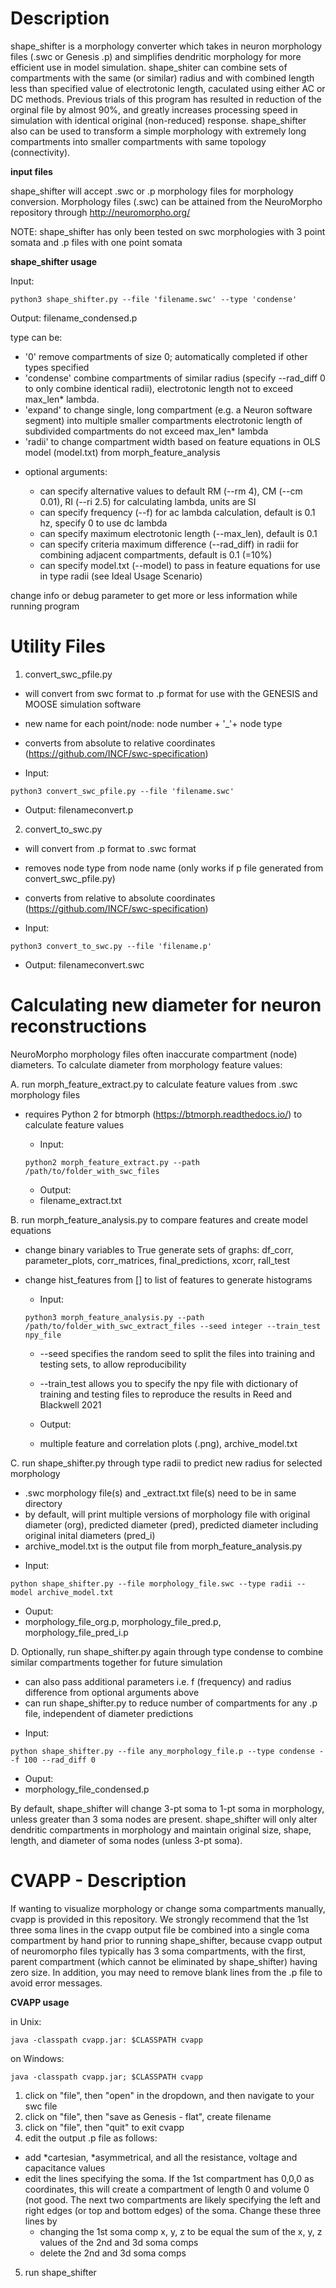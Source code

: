 Description
============
shape_shifter is a morphology converter which takes in neuron morphology files (.swc or Genesis .p) and simplifies dendritic morphology for more efficient use in model simulation. shape_shiter can combine sets of compartments with the same (or similar) radius and with combined length less than specified value of electrotonic length, caculated using either AC or DC methods. Previous trials of this program has resulted in reduction of the orginal file by almost 90%, and greatly increases processing speed in simulation with identical original (non-reduced) response. shape_shifter also can be used to transform a simple morphology with extremely long compartments into smaller compartments with same topology (connectivity).

**input files**

shape_shifter will accept .swc or .p morphology files for morphology conversion. Morphology files (.swc) can be attained from the NeuroMorpho repository through http://neuromorpho.org/ 

NOTE: shape_shifter has only been tested on swc morphologies with 3 point somata and .p files with one point somata

**shape_shifter usage**

 Input:
 ``` 
 python3 shape_shifter.py --file 'filename.swc' --type 'condense'
 ```
 Output:
 filename_condensed.p
 
type can be:
  - '0'        remove compartments of size 0; automatically completed if other types specified
  - 'condense' combine compartments of similar radius (specify --rad_diff 0 to only combine identical radii),
               electrotonic length not to exceed max_len* lambda.
  - 'expand'   to change single, long compartment (e.g. a Neuron software segment) into multiple smaller compartments
               electrotonic length of subdivided compartments do not exceed max_len* lambda
  - 'radii'    to change compartment width based on feature equations in OLS model (model.txt) from morph_feature_analysis

+ optional arguments:

  - can specify alternative values to default RM (--rm 4), CM (--cm 0.01), RI (--ri 2.5) for calculating lambda, units are SI
  - can specify frequency (--f) for ac lambda calculation, default is 0.1 hz, specify 0 to use dc lambda
  - can specify maximum electrotonic length (--max_len), default is 0.1
  - can specify criteria maximum difference (--rad_diff) in radii for combining adjacent compartments, default is 0.1 (=10%)
  - can specify model.txt (--model) to pass in feature equations for use in type radii (see Ideal Usage Scenario)
  
change info or debug parameter to get more or less information while running program

Utility Files
============

1. convert_swc_pfile.py

- will convert from swc format to .p format for use with the GENESIS and MOOSE simulation software
- new name for each point/node:  node number + '_'+ node type
- converts from absolute to relative coordinates (https://github.com/INCF/swc-specification)

- Input:
 ``` 
 python3 convert_swc_pfile.py --file 'filename.swc'
 ```
 - Output:
 filenameconvert.p


2. convert_to_swc.py

- will convert from .p format to .swc format 
- removes node type from node name (only works if p file generated from convert_swc_pfile.py)
- converts from relative to absolute coordinates (https://github.com/INCF/swc-specification)


- Input:
 ``` 
 python3 convert_to_swc.py --file 'filename.p'
 ```
- Output:
 filenameconvert.swc


Calculating new diameter for neuron reconstructions
============
NeuroMorpho morphology files often inaccurate compartment (node) diameters.
To calculate diameter from morphology feature values:

A. run morph_feature_extract.py to calculate feature values from .swc morphology files

+ requires Python 2 for btmorph (https://btmorph.readthedocs.io/) to calculate feature values

  - Input:
  ```
  python2 morph_feature_extract.py --path /path/to/folder_with_swc_files 
  ```
  - Output:
  - filename_extract.txt

B. run morph_feature_analysis.py to compare features and create model equations

+ change binary variables to True generate sets of graphs: df_corr, parameter_plots, corr_matrices, final_predictions, xcorr, rall_test
+ change hist_features from [] to list of features to generate histograms
 
  - Input:
  ```
  python3 morph_feature_analysis.py --path /path/to/folder_with_swc_extract_files --seed integer --train_test npy_file
  ```
  - --seed specifies the random seed to split the files into training and testing sets, to allow reproducibility
  - --train_test allows you to specify the npy file with dictionary of training and testing files to reproduce the results in Reed and Blackwell 2021
  
  - Output:
  - multiple feature and correlation plots (.png), archive_model.txt
  
C. run shape_shifter.py through type radii to predict new radius for selected morphology 

+ .swc morphology file(s) and _extract.txt file(s) need to be in same directory
+ by default, will print multiple versions of morphology file with original diameter (org), predicted diameter (pred), predicted diameter including original inital diameters (pred_i)
+ archive_model.txt is the output file from morph_feature_analysis.py

 - Input:   
 ``` 
 python shape_shifter.py --file morphology_file.swc --type radii --model archive_model.txt
 ```
 - Ouput:
 - morphology_file_org.p, morphology_file_pred.p, morphology_file_pred_i.p
 
D. Optionally, run shape_shifter.py again through type condense to combine similar compartments together for future simulation

+ can also pass additional parameters i.e. f (frequency) and radius difference from optional arguments above
+ can run shape_shifter.py to reduce number of compartments for any .p file, independent of diameter predictions
 
 - Input:   
 ``` 
 python shape_shifter.py --file any_morphology_file.p --type condense --f 100 --rad_diff 0 
 ```
 - Ouput:
 - morphology_file_condensed.p

By default, shape_shifter will change 3-pt soma to 1-pt soma in morphology, unless greater than 3 soma nodes are present. shape_shifter will only alter dendritic compartments in morphology and maintain original size, shape, length, and diameter of soma nodes (unless 3-pt soma).


CVAPP - Description
============

If wanting to visualize morphology or change soma compartments manually, cvapp is provided in this repository. We strongly recommend that the 1st three soma lines in the cvapp output file be combined into a single coma compartment by hand prior to running shape_shifter, because cvapp output of neuromorpho files typically has 3 soma compartments, with the first, parent compartment (which cannot be eliminated by shape_shifter) having zero size. In addition, you may need to remove blank lines from the .p file to avoid error messages.

**CVAPP usage**

in Unix:
  ```
  java -classpath cvapp.jar: $CLASSPATH cvapp
  ```
  
on Windows:
  ```
  java -classpath cvapp.jar; $CLASSPATH cvapp
  ```
1. click on "file", then "open" in the dropdown, and then navigate to your swc file
2. click on "file", then "save as Genesis - flat", create filename
3. click on "file", then "quit" to exit cvapp
4. edit the output .p file as follows:
- add *cartesian, *asymmetrical, and all the resistance, voltage and capacitance values
- edit the lines specifying the soma. If the 1st compartment has 0,0,0 as coordinates, this will create a compartment of length 0 and volume 0 (not good. The next two compartments are likely specifying the left and right edges (or top and bottom edges) of the soma.  Change these three lines by
  - changing the 1st soma comp x, y, z to be equal the sum of the x, y, z values of the 2nd and 3d soma comps
  - delete the 2nd and 3d soma comps
5. run shape_shifter

